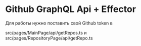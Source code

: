 # Github GraphQL Api + Effector

Для работы нужно поставить свой Github token в 

src/pages/MainPage/api/getRepos.ts и src/pages/RepositoryPage/api/getRepo.ts